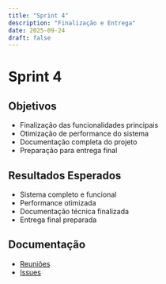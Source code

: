 ```yaml
---
title: "Sprint 4"
description: "Finalização e Entrega"
date: 2025-09-24
draft: false
---
```


# Sprint 4

## Objetivos
- Finalização das funcionalidades principais
- Otimização de performance do sistema
- Documentação completa do projeto
- Preparação para entrega final

## Resultados Esperados
- Sistema completo e funcional
- Performance otimizada
- Documentação técnica finalizada
- Entrega final preparada

## Documentação
- [Reuniões](./reunioes)
- [Issues](./issues)